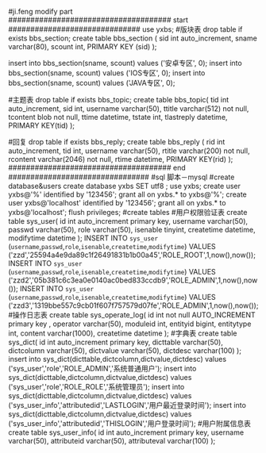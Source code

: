 #ji.feng modify part  ##################################### start ##############################use yxbs;#版块表drop table if exists bbs_section;create table bbs_section (	sid int auto_increment,	sname varchar(80),	scount int,	PRIMARY KEY (sid));insert into bbs_section(sname, scount) values ('安卓专区', 0);insert into bbs_section(sname, scount) values ('IOS专区', 0);insert into bbs_section(sname, scount) values ('JAVA专区', 0);#主题表drop table if exists bbs_topic;create table bbs_topic(	tid int auto_increment,	sid int,	username varchar(50),	ttitle varchar(512) not null,	tcontent blob not null,	ttime datetime,	tstate int,	tlastreply datetime,	PRIMARY KEY(tid));#回复drop table if exists bbs_reply;create table bbs_reply (	rid int auto_increment,	tid int,	username varchar(50),	rtitle varchar(200) not null,	rcontent varchar(2046) not null,	rtime datetime,	PRIMARY KEY(rid));##################################### end #################################sql 脚本－mysql#create database&userscreate database yxbs SET utf8 ;use yxbs;create user yxbs@'%' identified by '123456';grant all on yxbs.* to yxbs@'%';create user yxbs@'localhost' identified by '123456';grant all on yxbs.* to yxbs@'localhost';flush privileges;#create tables#用户权限验证表create table sys_user(id int auto_increment primary key,username varchar(50),passwd varchar(50),role varchar(50),isenable tinyint,createtime datetime,modifytime datetime);INSERT INTO `sys_user` (`username`,`passwd`,`role`,`isenable`,`createtime`,`modifytime`) VALUES ('zzd','25594a4e9da89c1f26491831b1b00a45','ROLE_ROOT',1,now(),now());INSERT INTO `sys_user` (`username`,`passwd`,`role`,`isenable`,`createtime`,`modifytime`) VALUES ('zzd2','05b381c6c3ea0e0140ac0bed833ccdb9','ROLE_ADMIN',1,now(),now());INSERT INTO `sys_user` (`username`,`passwd`,`role`,`isenable`,`createtime`,`modifytime`) VALUES ('zzd3','1319bbe557c9cb01f607f757579d07fe','ROLE_ADMIN',1,now(),now());#操作日志表create table sys_operate_log(id int not null AUTO_INCREMENT primary key ,operator varchar(50),moduleid int,entityid bigint,entitytype int,content varchar(1000),createtime datetime);#字典表create table sys_dict(id int auto_increment primary key,dicttable varchar(50),dictcolumn varchar(50),dictvalue varchar(50),dictdesc varchar(100));insert into sys_dict(dicttable,dictcolumn,dictvalue,dictdesc)values ('sys_user','role','ROLE_ADMIN','系统普通用户');insert into sys_dict(dicttable,dictcolumn,dictvalue,dictdesc)values ('sys_user','role','ROLE_ROLE','系统管理员');insert into sys_dict(dicttable,dictcolumn,dictvalue,dictdesc)values ('sys_user_info','attributedid','LASTLOGIN','用户最近登录时间'); insert into sys_dict(dicttable,dictcolumn,dictvalue,dictdesc)values ('sys_user_info','attributedid','THISLOGIN','用户登录时间'); #用户附属信息表create table sys_user_info(	id int auto_increment primary key,	username varchar(50),	attributeid varchar(50),	attributeval varchar(100));